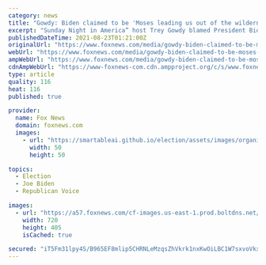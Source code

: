 ```yaml
---
category: news
title: "Gowdy: Biden claimed to be 'Moses leading us out of the wilderness' and the media fell for it. We knew better"
excerpt: "Sunday Night in America” host Trey Gowdy blamed President Biden for the “women and children killed in the streets” of Afghanistan during a passionate opening monologue Sunday night where he addressed the deteriorating situation as the Taliban continues to gain control in the region."
publishedDateTime: 2021-08-23T01:21:00Z
originalUrl: "https://www.foxnews.com/media/gowdy-biden-claimed-to-be-moses-leading-us-out-of-the-wilderness-and-the-media-fell-for-it-we-knew-better"
webUrl: "https://www.foxnews.com/media/gowdy-biden-claimed-to-be-moses-leading-us-out-of-the-wilderness-and-the-media-fell-for-it-we-knew-better"
ampWebUrl: "https://www.foxnews.com/media/gowdy-biden-claimed-to-be-moses-leading-us-out-of-the-wilderness-and-the-media-fell-for-it-we-knew-better.amp"
cdnAmpWebUrl: "https://www-foxnews-com.cdn.ampproject.org/c/s/www.foxnews.com/media/gowdy-biden-claimed-to-be-moses-leading-us-out-of-the-wilderness-and-the-media-fell-for-it-we-knew-better.amp"
type: article
quality: 116
heat: 116
published: true

provider:
  name: Fox News
  domain: foxnews.com
  images:
    - url: "https://smartableai.github.io/election/assets/images/organizations/foxnews.com-50x50.jpg"
      width: 50
      height: 50

topics:
  - Election
  - Joe Biden
  - Republican Voice

images:
  - url: "https://a57.foxnews.com/cf-images.us-east-1.prod.boltdns.net/v1/static/694940094001/aee76ee9-c646-4fc1-94e5-99a770e1f67a/6c8e40cd-9893-4302-b913-9cb3b2363193/1280x720/match/720/405/image.jpg?ve=1&tl=1"
    width: 720
    height: 405
    isCached: true

secured: "iT5Fm31lpy4S/B965EF8mlip5CHRNLeMzqsZhVkrk1nxKwOiLBC1W7sxvoVkxJvu38ht9Dq96284qG1/ZIejsvXPQQZKI0YzYuDUYor+hGrKu1Z0mpyyEf3epVIklQCI/Bebk10fZVsI5NPB4ORIk63w6F9kADUccEMPqcJyXGfrbmm+E1alSUtqP3YmytD7/OhPg5VFpmd0ivfdjMR2T2ktaeLecNkcUalMK9raqWuHqvbFkJcYdTOURRTvYAnqCjz48L3xeoMpAnPTbsyiMaa9JtIz/y/DQeFEG+aFdKOK1FMinG+7M+OTSGtRmicnDsrpawdvVvqrBZIT1/Eg0vLq3QbxteyLMeu5QZvdnJQ=;x1VBr/5zMl0GStauJaG4hA=="
---
```


